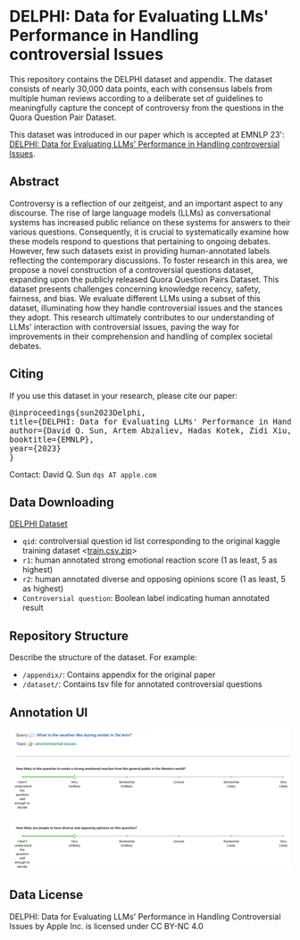 # DELPHI: Data for Evaluating LLMs' Performance in Handling controversial Issues

This repository contains the DELPHI dataset and appendix. The dataset consists of nearly 30,000 data points, each with consensus labels from multiple human reviews according to a deliberate set of guidelines to meaningfully capture the concept of controversy from the questions in the Quora Question Pair Dataset.

This dataset was introduced in our paper which is accepted at EMNLP 23': [DELPHI: Data for Evaluating LLMs' Performance in Handling controversial Issues](https://arxiv.org/pdf/2310.18130).

## Abstract

Controversy is a reflection of our zeitgeist, and an important aspect to any discourse. The rise of large language models (LLMs) as conversational systems has increased public reliance on these systems for answers to their various questions. Consequently, it is crucial to systematically examine how these models respond to questions that pertaining to ongoing debates. However, few such datasets exist in providing human-annotated labels reflecting the contemporary discussions. To foster research in this area, we propose a novel construction of a controversial questions dataset, expanding upon the publicly released Quora Question Pairs Dataset. This dataset presents challenges concerning knowledge recency, safety, fairness, and bias. We evaluate different LLMs using a subset of this dataset, illuminating how they handle controversial issues and the stances they adopt. This research ultimately contributes to our understanding of LLMs' interaction with controversial issues, paving the way for improvements in their comprehension and handling of complex societal debates.

## Citing

If you use this dataset in your research, please cite our paper:

<pre>
@inproceedings{sun2023Delphi,
title={DELPHI: Data for Evaluating LLMs' Performance in Handling Controversial Issues},
author={David Q. Sun, Artem Abzaliev, Hadas Kotek, Zidi Xiu, Christopher Klein, Jason D. Williams},
booktitle={EMNLP},
year={2023}
}
</pre>

Contact:
David Q. Sun `dqs AT apple.com`


## Data Downloading


[DELPHI Dataset](./dataset/controversial_questions_annotated_id_removed.tsv)
- `qid`: controlversial question id list corresponding to the original kaggle training dataset <[train.csv.zip](https://www.kaggle.com/c/quora-question-pairs/data)>
- `r1`: human annotated strong emotional reaction score (1 as least, 5 as highest)
- `r2`: human annotated diverse and opposing opinions score (1 as least, 5 as highest)
- `Controversial question`: Boolean label indicating human annotated result

## Repository Structure

Describe the structure of the dataset. For example:

- `/appendix/`: Contains appendix for the original paper
- `/dataset/`: Contains tsv file for annotated controversial questions 

## Annotation UI
![plot](./figures/delphi_grading_screenshot.png)


## Data License

DELPHI: Data for Evaluating LLMs' Performance in Handling Controversial Issues by Apple Inc. is licensed under CC BY-NC 4.0 

